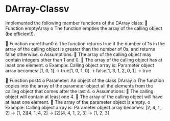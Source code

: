 # DArray-Classv

Implemented the following member functions of the DArray class: 
 Function emptyArray
  o The function empties the array of the calling object (be efficient!).

 Function more1than0 
  o The function returns true if the number of 1s in the array of the calling object is greater than the number of 0s, and returns false        otherwise.
  o Assumptions: 
     The array of the calling object may contain integers other than 1 and 0.
     The array of the calling object has at least one element.
      o Example:
        Calling object array is: Parameter object array becomes:
        [1, 0, 1]   → true[1, 0, 1, 0] → false[1, 3, 1, 2, 0, 1] → true

 Function post4 
  o Parameter: An object of the class DArray
  o The function copies into the array of the parameter object all the elements from the calling object that comes after the last 4.
  o Assumptions:
     The calling object will contain at least one 4.  The array of the calling object will have at least one element.  The array of the        parameter object is empty.
      o Example:
        Calling object array is: Parameter object array becomes:
        [2, 4, 1, 2]   → [1, 2][4, 1, 4, 2] → [2][4, 4, 1, 2, 3] → [1, 2, 3]
